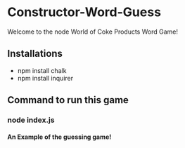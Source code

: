 # Constructor-Word-Guess
Welcome to the node World of Coke Products Word Game!

## Installations 
* npm install chalk
* npm install inquirer

## Command to run this game 
### node index.js

#### An Example of the guessing game!